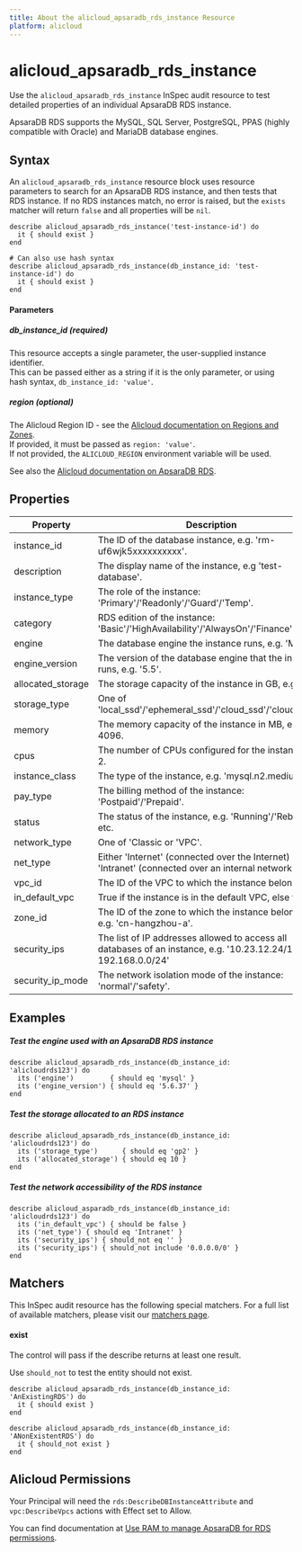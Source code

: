 ```yaml
---
title: About the alicloud_apsaradb_rds_instance Resource
platform: alicloud
---
```


# alicloud\_apsaradb\_rds\_instance

Use the `alicloud_apsaradb_rds_instance` InSpec audit resource to test detailed properties of an individual ApsaraDB RDS instance.

ApsaraDB RDS supports the MySQL, SQL Server, PostgreSQL, PPAS (highly compatible with Oracle) and MariaDB database engines.

## Syntax

An `alicloud_apsaradb_rds_instance` resource block uses resource parameters to search for an ApsaraDB RDS instance, and then tests that
RDS instance.  If no RDS instances match, no error is raised, but the `exists` matcher will return `false` and all properties will be `nil`.

    describe alicloud_apsaradb_rds_instance('test-instance-id') do
      it { should exist }
    end

    # Can also use hash syntax
    describe alicloud_apsaradb_rds_instance(db_instance_id: 'test-instance-id') do
      it { should exist }
    end

#### Parameters

##### db\_instance\_id _(required)_

This resource accepts a single parameter, the user-supplied instance identifier.   
This can be passed either as a string if it is the only parameter, or using hash syntax, `db_instance_id: 'value'`.

##### region _(optional)_

The Alicloud Region ID - see the [Alicloud documentation on Regions and Zones](https://www.alibabacloud.com/help/doc-detail/40654.htm).  
If provided, it must be passed as `region: 'value'`.  
If not provided, the `ALICLOUD_REGION` environment variable will be used.

See also the [Alicloud documentation on ApsaraDB RDS](https://www.alibabacloud.com/help/doc-detail/26092.htm).

## Properties

|Property           | Description|
| ---               | --- |
|instance\_id       | The ID of the database instance, e.g. 'rm-uf6wjk5xxxxxxxxxx'. |
|description        | The display name of the instance, e.g 'test-database'. |
|instance\_type     | The role of the instance: 'Primary'/'Readonly'/'Guard'/'Temp'. |
|category           | RDS edition of the instance: 'Basic'/'HighAvailability'/'AlwaysOn'/'Finance'. |
|engine             | The database engine the instance runs, e.g. 'MySQL'. |
|engine_version     | The version of the database engine that the instance runs, e.g. '5.5'. |
|allocated\_storage | The storage capacity of the instance in GB, e.g. 10. |
|storage\_type      | One of 'local\_ssd'/'ephemeral\_ssd'/'cloud\_ssd'/'cloud\_essd'. |
|memory             | The memory capacity of the instance in MB, e.g. 4096. |
|cpus               | The number of CPUs configured for the instance, e.g. 2. |
|instance\_class    | The type of the instance, e.g. 'mysql.n2.medium.1' |
|pay\_type          | The billing method of the instance: 'Postpaid'/'Prepaid'. |
|status             | The status of the instance, e.g. 'Running'/'Rebooting' etc. |
|network\_type      | One of 'Classic or 'VPC'. |
|net\_type          | Either 'Internet' (connected over the Internet) or 'Intranet' (connected over an internal network). |
|vpc\_id            | The ID of the VPC to which the instance belongs. |
|in\_default\_vpc   | True if the instance is in the default VPC, else false. |
|zone\_id           | The ID of the zone to which the instance belongs, e.g. 'cn-hangzhou-a'. |
|security\_ips      | The list of IP addresses allowed to access all databases of an instance, e.g. '10.23.12.24/16, 192.168.0.0/24' |
|security\_ip\_mode | The network isolation mode of the instance: 'normal'/'safety'. |

## Examples

##### Test the engine used with an ApsaraDB RDS instance

    describe alicloud_apsaradb_rds_instance(db_instance_id: 'alicloudrds123') do
      its ('engine')         { should eq 'mysql' }
      its ('engine_version') { should eq '5.6.37' }
    end

##### Test the storage allocated to an RDS instance

    describe alicloud_apsaradb_rds_instance(db_instance_id: 'alicloudrds123') do
      its ('storage_type')      { should eq 'gp2' }
      its ('allocated_storage') { should eq 10 }
    end

##### Test the network accessibility of the RDS instance
    describe alicloud_asparadb_rds_instance(db_instance_id: 'alicloudrds123') do
      its ('in_default_vpc') { should be false }
      its ('net_type') { should eq 'Intranet' }
      its ('security_ips') { should_not eq '' }
      its ('security_ips') { should_not include '0.0.0.0/0' }
    end

## Matchers

This InSpec audit resource has the following special matchers. For a full list of available matchers, please visit our [matchers page](https://www.inspec.io/docs/reference/matchers/).

#### exist

The control will pass if the describe returns at least one result.

Use `should_not` to test the entity should not exist.

    describe alicloud_apsaradb_rds_instance(db_instance_id: 'AnExistingRDS') do
      it { should exist }
    end

    describe alicloud_apsaradb_rds_instance(db_instance_id: 'ANonExistentRDS') do
      it { should_not exist }
    end

## Alicloud Permissions

Your Principal will need the `rds:DescribeDBInstanceAttribute` and `vpc:DescribeVpcs` actions with Effect set to Allow.

You can find documentation at [Use RAM to manage ApsaraDB for RDS permissions](https://www.alibabacloud.com/help/doc-detail/58932.htm#section-rhd-4ll-5gb).
